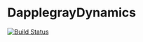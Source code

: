 # DapplegrayDynamics

[![Build Status](https://github.com/roryhubbard/DapplegrayDynamics.jl/actions/workflows/CI.yml/badge.svg?branch=main)](https://github.com/roryhubbard/DapplegrayDynamics.jl/actions/workflows/CI.yml?query=branch%3Amain)
